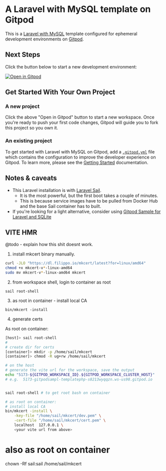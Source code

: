 # A Laravel with MySQL template on Gitpod

This is a [Laravel with MySQL](https://laravel.com) template configured for ephemeral development environments on [Gitpod](https://www.gitpod.io/).

## Next Steps

Click the button below to start a new development environment:

[![Open in Gitpod](https://gitpod.io/button/open-in-gitpod.svg)](https://gitpod.io/#https://github.com/gitpod-io/template-php-laravel-mysql)

## Get Started With Your Own Project

### A new project

Click the above "Open in Gitpod" button to start a new workspace. Once you're ready to push your first code changes, Gitpod will guide you to fork this project so you own it.

### An existing project

To get started with Laravel with MySQL on Gitpod, add a [`.gitpod.yml`](./.gitpod.yml) file which contains the configuration to improve the developer experience on Gitpod. To learn more, please see the [Getting Started](https://www.gitpod.io/docs/getting-started) documentation.

## Notes & caveats


- This Laravel installation is with [Laravel Sail](https://laravel.com/docs/10.x/installation#choosing-your-sail-services).
  - It is the most powerful, but the first boot takes a couple of minutes.
  - This is because service images have to be pulled from Docker Hub and the base Sail container has to built.
- If you're looking for a light alternative, consider using [Gitpod Sample for Laravel and SQLite](https://github.com/gitpod-samples/template-php-laravel-sqlite)

## VITE HMR 

@todo - explain how this shit doesnt work.

1. install mkcert binary manually. 
```bash
curl -JLO "https://dl.filippo.io/mkcert/latest?for=linux/amd64"
chmod +x mkcert-v*-linux-amd64
sudo mv mkcert-v*-linux-amd64 mkcert
```

2. from workspace shell, login to container as root 

`sail root-shell`

3. as root in container - install local CA 

`bin/mkcert -install`

4. generate certs 

As root on container:
```bash
[host]> sail root-shell
# 
# create dir for certs
[container]> mkdir -p /home/sail/mkcert
[container]> chmod -R ug+rw /home/sail/mkcert
```

```bash
# on the host
# generate the vite url for the workspace, save the output
echo "5173-${GITPOD_WORKSPACE_ID}.${GITPOD_WORKSPACE_CLUSTER_HOST}"
# e.g.  5173-gitpodsampl-templatephp-s8213wyqqzn.ws-us98.gitpod.io


sail root-shell # to get root bash on container

# as root on container:
# install local CA
bin/mkcert -install \
    -key-file "/home/sail/mkcert/dev.pem" \
    -cert-file "/home/sail/mkcert/cert.pem" \
    localhost  127.0.0.1 \
    <your vite url from above> 
```
# also as root on container
chown -Rf sail:sail /home/sail/mkcert
